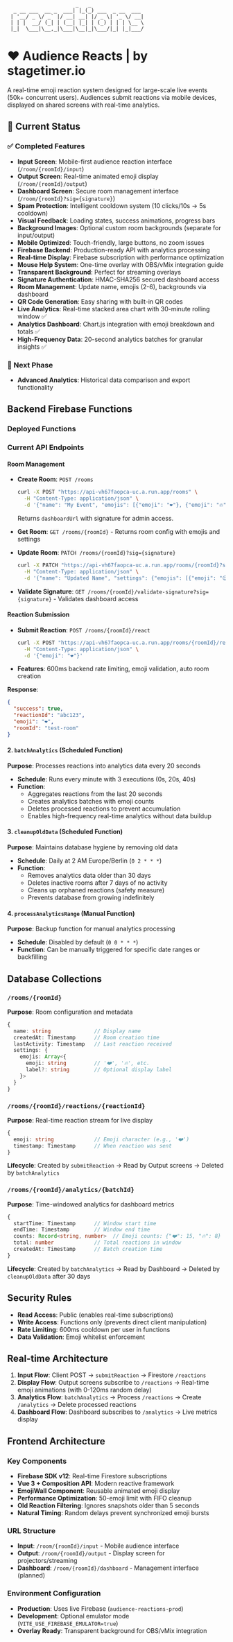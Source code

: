 ```
                      _   _
  _ __ ___  __ _  ___| |_(_) ___  _ __  ___
 | '__/ _ \/ _` |/ __| __| |/ _ \| '_ \/ __|
 | | |  __/ (_| | (__| |_| | (_) | | | \__ \
 |_|  \___|\__,_|\___|\__|_|\___/|_| |_|___/

```

# ❤️ Audience Reacts | by stagetimer.io

A real-time emoji reaction system designed for large-scale live events (50k+ concurrent users). Audiences submit reactions via mobile devices, displayed on shared screens with real-time analytics.

## 🚀 Current Status

### ✅ Completed Features
- **Input Screen**: Mobile-first audience reaction interface (`/room/{roomId}/input`)
- **Output Screen**: Real-time animated emoji display (`/room/{roomId}/output`)
- **Dashboard Screen**: Secure room management interface (`/room/{roomId}?sig={signature}`)
- **Spam Protection**: Intelligent cooldown system (10 clicks/10s → 5s cooldown)
- **Visual Feedback**: Loading states, success animations, progress bars
- **Background Images**: Optional custom room backgrounds (separate for input/output)
- **Mobile Optimized**: Touch-friendly, large buttons, no zoom issues
- **Firebase Backend**: Production-ready API with analytics processing
- **Real-time Display**: Firebase subscription with performance optimization
- **Mouse Help System**: One-time overlay with OBS/vMix integration guide
- **Transparent Background**: Perfect for streaming overlays
- **Signature Authentication**: HMAC-SHA256 secured dashboard access
- **Room Management**: Update name, emojis (2-6), backgrounds via dashboard
- **QR Code Generation**: Easy sharing with built-in QR codes
- **Live Analytics**: Real-time stacked area chart with 30-minute rolling window ✅
- **Analytics Dashboard**: Chart.js integration with emoji breakdown and totals ✅
- **High-Frequency Data**: 20-second analytics batches for granular insights ✅

### 🔄 Next Phase
- **Advanced Analytics**: Historical data comparison and export functionality

## Backend Firebase Functions

### Deployed Functions

### Current API Endpoints

#### Room Management
- **Create Room**: `POST /rooms`
  ```bash
  curl -X POST "https://api-vh67faopca-uc.a.run.app/rooms" \
    -H "Content-Type: application/json" \
    -d '{"name": "My Event", "emojis": [{"emoji": "❤️"}, {"emoji": "🔥"}, {"emoji": "👏"}]}'
  ```
  Returns `dashboardUrl` with signature for admin access.

- **Get Room**: `GET /rooms/{roomId}` - Returns room config with emojis and settings

- **Update Room**: `PATCH /rooms/{roomId}?sig={signature}`
  ```bash
  curl -X PATCH "https://api-vh67faopca-uc.a.run.app/rooms/{roomId}?sig={signature}" \
    -H "Content-Type: application/json" \
    -d '{"name": "Updated Name", "settings": {"emojis": [{"emoji": "😊"}, {"emoji": "😍"}]}}'
  ```

- **Validate Signature**: `GET /rooms/{roomId}/validate-signature?sig={signature}` - Validates dashboard access

#### Reaction Submission
- **Submit Reaction**: `POST /rooms/{roomId}/react`
  ```bash
  curl -X POST "https://api-vh67faopca-uc.a.run.app/rooms/{roomId}/react" \
    -H "Content-Type: application/json" \
    -d '{"emoji": "❤️"}'
  ```
- **Features**: 600ms backend rate limiting, emoji validation, auto room creation

**Response**:
```json
{
  "success": true,
  "reactionId": "abc123",
  "emoji": "❤️",
  "roomId": "test-room"
}
```

#### 2. `batchAnalytics` (Scheduled Function)
**Purpose**: Processes reactions into analytics data every 20 seconds
- **Schedule**: Runs every minute with 3 executions (0s, 20s, 40s)
- **Function**:
  - Aggregates reactions from the last 20 seconds
  - Creates analytics batches with emoji counts
  - Deletes processed reactions to prevent accumulation
  - Enables high-frequency real-time analytics without data buildup

#### 3. `cleanupOldData` (Scheduled Function)
**Purpose**: Maintains database hygiene by removing old data
- **Schedule**: Daily at 2 AM Europe/Berlin (`0 2 * * *`)
- **Function**:
  - Removes analytics data older than 30 days
  - Deletes inactive rooms after 7 days of no activity
  - Cleans up orphaned reactions (safety measure)
  - Prevents database from growing indefinitely

#### 4. `processAnalyticsRange` (Manual Function)
**Purpose**: Backup function for manual analytics processing
- **Schedule**: Disabled by default (`0 0 * * *`)
- **Function**: Can be manually triggered for specific date ranges or backfilling

## Database Collections

### `/rooms/{roomId}`
**Purpose**: Room configuration and metadata
```typescript
{
  name: string              // Display name
  createdAt: Timestamp      // Room creation time
  lastActivity: Timestamp   // Last reaction received
  settings: {
    emojis: Array<{
      emoji: string         // '❤️', '🔥', etc.
      label?: string        // Optional display label
    }>
  }
}
```

### `/rooms/{roomId}/reactions/{reactionId}`
**Purpose**: Real-time reaction stream for live display
```typescript
{
  emoji: string             // Emoji character (e.g., '❤️')
  timestamp: Timestamp      // When reaction was sent
}
```
**Lifecycle**: Created by `submitReaction` → Read by Output screens → Deleted by `batchAnalytics`

### `/rooms/{roomId}/analytics/{batchId}`
**Purpose**: Time-windowed analytics for dashboard metrics
```typescript
{
  startTime: Timestamp      // Window start time
  endTime: Timestamp        // Window end time
  counts: Record<string, number>  // Emoji counts: {"❤️": 15, "🔥": 8}
  total: number             // Total reactions in window
  createdAt: Timestamp      // Batch creation time
}
```
**Lifecycle**: Created by `batchAnalytics` → Read by Dashboard → Deleted by `cleanupOldData` after 30 days

## Security Rules

- **Read Access**: Public (enables real-time subscriptions)
- **Write Access**: Functions only (prevents direct client manipulation)
- **Rate Limiting**: 600ms cooldown per user in functions
- **Data Validation**: Emoji whitelist enforcement

## Real-time Architecture

1. **Input Flow**: Client POST → `submitReaction` → Firestore `/reactions`
2. **Display Flow**: Output screens subscribe to `/reactions` → Real-time emoji animations (with 0-120ms random delay)
3. **Analytics Flow**: `batchAnalytics` → Process `/reactions` → Create `/analytics` → Delete processed reactions
4. **Dashboard Flow**: Dashboard subscribes to `/analytics` → Live metrics display

## Frontend Architecture

### Key Components
- **Firebase SDK v12**: Real-time Firestore subscriptions
- **Vue 3 + Composition API**: Modern reactive framework
- **EmojiWall Component**: Reusable animated emoji display
- **Performance Optimization**: 50-emoji limit with FIFO cleanup
- **Old Reaction Filtering**: Ignores snapshots older than 5 seconds
- **Natural Timing**: Random delays prevent synchronized emoji bursts

### URL Structure
- **Input**: `/room/{roomId}/input` - Mobile audience interface
- **Output**: `/room/{roomId}/output` - Display screen for projectors/streaming
- **Dashboard**: `/room/{roomId}/dashboard` - Management interface (planned)

### Environment Configuration
- **Production**: Uses live Firebase (`audience-reactions-prod`)
- **Development**: Optional emulator mode (`VITE_USE_FIREBASE_EMULATOR=true`)
- **Overlay Ready**: Transparent background for OBS/vMix integration
